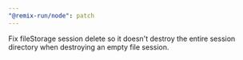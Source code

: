 ```yaml
---
"@remix-run/node": patch
---
```


Fix fileStorage session delete so it doesn't destroy the entire session directory when destroying an empty file session.
